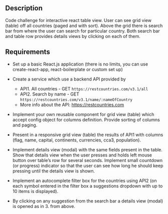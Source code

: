 ## Description

Code challenge for interactive react table view. User can see grid view (table) off all countries (paged and with sort). Above the grid there is search bar from where the user can search for particular country. Both search bar and table row provides details views by clicking on each of them.

## Requirements

- Set up a basic React.js application (there is no limits, you can use create-react-app, react-boilerplate or custom set up)

- Create a service which use a backend API provided by

  - API1. All countries - GET `https://restcountries.com/v3.1/all`
  - API2. Search by name - GET `https://restcountries.com/v3.1/name/:nameOfCountry`
  - More info about the API: https://restcountries.com

- Implement your own reusable component for grid view (table) which accept config object for columns definition. Provide sorting of columns and paging.

- Present in a responsive grid view (table) the results of API1 with columns (flag, name, capital, continents, currencies, cca3, population).

- Implement details view (modal) with the same fields present in the table. Show that details view when the user presses and holds left mouse button over table’s row for several seconds. Implement small countdown (or progress) indicator so that the user can see how long he should keep pressing until the details view is shown.

- Implement an autocomplete filter box for the countries using API2 (on each symbol entered in the filter box a suggestions dropdown with up to 10 items is displayed).

- By clicking on any suggestion from the search bar a details view (modal) is opened as in 3. from above.
